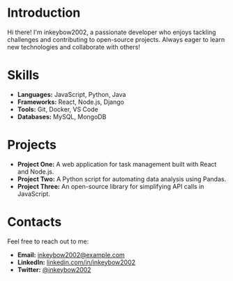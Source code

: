 # Introduction
Hi there! I'm inkeybow2002, a passionate developer who enjoys tackling challenges and contributing to open-source projects. Always eager to learn new technologies and collaborate with others!

# Skills
- **Languages:** JavaScript, Python, Java
- **Frameworks:** React, Node.js, Django
- **Tools:** Git, Docker, VS Code
- **Databases:** MySQL, MongoDB

# Projects
- **Project One:** A web application for task management built with React and Node.js.
- **Project Two:** A Python script for automating data analysis using Pandas.
- **Project Three:** An open-source library for simplifying API calls in JavaScript.

# Contacts
Feel free to reach out to me:
- **Email:** inkeybow2002@example.com
- **LinkedIn:** [linkedin.com/in/inkeybow2002](https://linkedin.com/in/inkeybow2002)
- **Twitter:** [@inkeybow2002](https://twitter.com/inkeybow2002)